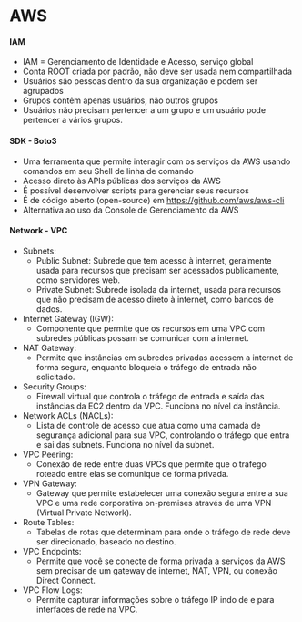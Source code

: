 # AWS

#### IAM 

- IAM = Gerenciamento de Identidade e Acesso, serviço global
- Conta ROOT criada por padrão, não deve ser usada nem compartilhada
- Usuários são pessoas dentro da sua organização e podem ser agrupados
- Grupos contêm apenas usuários, não outros grupos
- Usuários não precisam pertencer a um grupo e um usuário pode pertencer a vários grupos.

#### SDK - Boto3

- Uma ferramenta que permite interagir com os serviços da AWS usando comandos em seu Shell de linha de comando
- Acesso direto às APIs públicas dos serviços da AWS
- É possível desenvolver scripts para gerenciar seus recursos
- É de código aberto (open-source) em https://github.com/aws/aws-cli
- Alternativa ao uso da Console de Gerenciamento da AWS

#### Network - VPC

- Subnets:
    - Public Subnet: Subrede que tem acesso à internet, geralmente usada para recursos que precisam ser acessados publicamente, como servidores web.
    - Private Subnet: Subrede isolada da internet, usada para recursos que não precisam de acesso direto à internet, como bancos de dados.
- Internet Gateway (IGW):
    - Componente que permite que os recursos em uma VPC com subredes públicas possam se comunicar com a internet.
- NAT Gateway:
    - Permite que instâncias em subredes privadas acessem a internet de forma segura, enquanto bloqueia o tráfego de entrada não solicitado.
- Security Groups:
    - Firewall virtual que controla o tráfego de entrada e saída das instâncias da EC2 dentro da VPC. Funciona no nível da instância.
- Network ACLs (NACLs):
    - Lista de controle de acesso que atua como uma camada de segurança adicional para sua VPC, controlando o tráfego que entra e sai das subnets. Funciona no nível da subnet.
- VPC Peering:
    - Conexão de rede entre duas VPCs que permite que o tráfego roteado entre elas se comunique de forma privada.
- VPN Gateway:
    - Gateway que permite estabelecer uma conexão segura entre a sua VPC e uma rede corporativa on-premises através de uma VPN (Virtual Private Network).
- Route Tables:
    - Tabelas de rotas que determinam para onde o tráfego de rede deve ser direcionado, baseado no destino.
- VPC Endpoints:
    - Permite que você se conecte de forma privada a serviços da AWS sem precisar de um gateway de internet, NAT, VPN, ou conexão Direct Connect.
- VPC Flow Logs:
    - Permite capturar informações sobre o tráfego IP indo de e para interfaces de rede na VPC.

